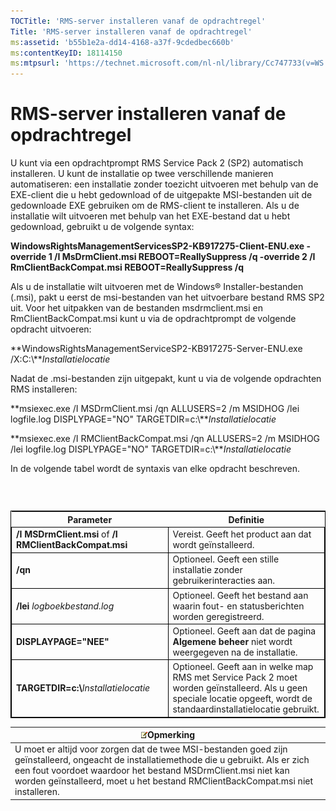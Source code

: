 ```yaml
---
TOCTitle: 'RMS-server installeren vanaf de opdrachtregel'
Title: 'RMS-server installeren vanaf de opdrachtregel'
ms:assetid: 'b55b1e2a-dd14-4168-a37f-9cdedbec660b'
ms:contentKeyID: 18114150
ms:mtpsurl: 'https://technet.microsoft.com/nl-nl/library/Cc747733(v=WS.10)'
---
```


RMS-server installeren vanaf de opdrachtregel
=============================================

U kunt via een opdrachtprompt RMS Service Pack 2 (SP2) automatisch installeren. U kunt de installatie op twee verschillende manieren automatiseren: een installatie zonder toezicht uitvoeren met behulp van de EXE-client die u hebt gedownload of de uitgepakte MSI-bestanden uit de gedownloade EXE gebruiken om de RMS-client te installeren. Als u de installatie wilt uitvoeren met behulp van het EXE-bestand dat u hebt gedownload, gebruikt u de volgende syntax:

**WindowsRightsManagementServicesSP2-KB917275-Client-ENU.exe -override 1 /I MsDrmClient.msi REBOOT=ReallySuppress /q -override 2 /I RmClientBackCompat.msi REBOOT=ReallySuppress /q**

Als u de installatie wilt uitvoeren met de Windows® Installer-bestanden (.msi), pakt u eerst de msi-bestanden van het uitvoerbare bestand RMS SP2 uit. Voor het uitpakken van de bestanden msdrmclient.msi en RmClientBackCompat.msi kunt u via de opdrachtprompt de volgende opdracht uitvoeren:

**WindowsRightsManagementServiceSP2-KB917275-Server-ENU.exe /X:C:\\***Installatielocatie*

Nadat de .msi-bestanden zijn uitgepakt, kunt u via de volgende opdrachten RMS installeren:

**msiexec.exe /I MSDrmClient.msi /qn ALLUSERS=2 /m MSIDHOG /lei logfile.log DISPLYPAGE="NO" TARGETDIR=c:\\***Installatielocatie*

**msiexec.exe /I RMClientBackCompat.msi /qn ALLUSERS=2 /m MSIDHOG /lei logfile.log DISPLYPAGE="NO" TARGETDIR=c:\\***Installatielocatie*

In de volgende tabel wordt de syntaxis van elke opdracht beschreven.

###  

 
<table style="border:1px solid black;">
<colgroup>
<col width="50%" />
<col width="50%" />
</colgroup>
<thead>
<tr class="header">
<th>Parameter</th>
<th>Definitie</th>
</tr>
</thead>
<tbody>
<tr class="odd">
<td style="border:1px solid black;"><strong>/I MSDrmClient.msi</strong> of <strong>/I RMClientBackCompat.msi</strong></td>
<td style="border:1px solid black;">Vereist. Geeft het product aan dat wordt geïnstalleerd.</td>
</tr>
<tr class="even">
<td style="border:1px solid black;"><strong>/qn</strong></td>
<td style="border:1px solid black;">Optioneel. Geeft een stille installatie zonder gebruikerinteracties aan.</td>
</tr>
<tr class="odd">
<td style="border:1px solid black;"><strong>/lei</strong> <em>logboekbestand.log</em></td>
<td style="border:1px solid black;">Optioneel. Geeft het bestand aan waarin fout- en statusberichten worden geregistreerd.</td>
</tr>
<tr class="even">
<td style="border:1px solid black;"><strong>DISPLAYPAGE=&quot;NEE&quot;</strong></td>
<td style="border:1px solid black;">Optioneel. Geeft aan dat de pagina <strong>Algemene beheer</strong> niet wordt weergegeven na de installatie.</td>
</tr>
<tr class="odd">
<td style="border:1px solid black;"><strong>TARGETDIR=c:\</strong><em>Installatielocatie</em></td>
<td style="border:1px solid black;">Optioneel. Geeft aan in welke map RMS met Service Pack 2 moet worden geïnstalleerd. Als u geen speciale locatie opgeeft, wordt de standaardinstallatielocatie gebruikt.</td>
</tr>
</tbody>
</table>
  
| ![](images/Cc747733.note(WS.10).gif)Opmerking                                                                                                                                                                                                                   |  
|----------------------------------------------------------------------------------------------------------------------------------------------------------------------------------------------------------------------------------------------------------------------------------------------|  
| U moet er altijd voor zorgen dat de twee MSI-bestanden goed zijn geïnstalleerd, ongeacht de installatiemethode die u gebruikt. Als er zich een fout voordoet waardoor het bestand MSDrmClient.msi niet kan worden geïnstalleerd, moet u het bestand RMClientBackCompat.msi niet installeren. |
